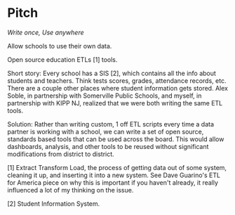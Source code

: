 # Pitch
*Write once, Use anywhere* 

Allow schools to use their own data.


Open source education ETLs [1] tools. 

Short story: Every school has a SIS [2], which contains all the info about students and teachers. Think tests scores, grades, attendance records, etc. There are a couple other places where student information gets stored. Alex Soble, in partnership with Somerville Public Schools, and myself, in partnership with KIPP NJ, realized that we were both writing the same ETL tools. 

Solution: Rather than writing custom, 1 off ETL scripts every time a data partner is working with a school, we can write a set of open source, standards based tools that can be used across the board. This would allow dashboards, analysis, and other tools to be reused without significant modifications from district to district. 

[1] Extract Transform Load, the process of getting data out of some system, cleaning it up, and inserting it into a new system. See Dave Guarino's ETL for America piece on why this is important if you haven't already, it really influenced a lot of my thinking on the issue. 

[2] Student Information System. 
